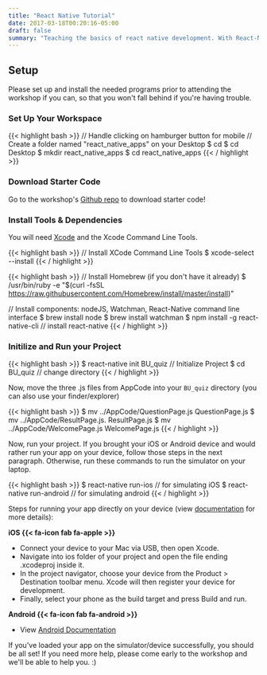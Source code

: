 ```yaml
---
title: "React Native Tutorial"
date: 2017-03-18T00:20:16-05:00
draft: false
summary: "Teaching the basics of react native development. With React-Native, you can develop cross-platform mobile apps that can release on Android and iOS!"
---
```


## Setup

Please set up and install the needed programs prior to attending the workshop if you can, so that you won't fall behind if you're having trouble.

### Set Up Your Workspace

{{< highlight bash >}}
// Handle clicking on hamburger button for mobile
// Create a folder named "react_native_apps" on your Desktop
$ cd
$ cd Desktop
$ mkdir react_native_apps
$ cd react_native_apps
{{< / highlight >}}

### Download Starter Code

Go to the workshop's [Github repo](https://github.com/openwebbu/ReactNative_Workshop2017) to download starter code!

### Install Tools & Dependencies

You will need [Xcode](https://developer.apple.com/xcode/downloads/) and the Xcode Command Line Tools.

{{< highlight bash >}}
// Install XCode Command Line Tools
$ xcode-select --install
{{< / highlight >}}


{{< highlight bash >}}
// Install Homebrew (if you don't have it already)
$ /usr/bin/ruby -e "$(curl -fsSL https://raw.githubusercontent.com/Homebrew/install/master/install)"

// Install components: nodeJS, Watchman, React-Native command line interface
$ brew install node
$ brew install watchman
$ npm install -g react-native-cli // install react-native
{{< / highlight >}}

### Initilize and Run your Project

{{< highlight bash >}}
$ react-native init BU_quiz // Initialize Project
$ cd BU_quiz // change directory
{{< / highlight >}}

Now, move the three .js files from AppCode into your `BU_quiz` directory (you can also use your finder/explorer)

{{< highlight bash >}}
$ mv ../AppCode/QuestionPage.js QuestionPage.js
$ mv ../AppCode/ResultPage.js. ResultPage.js
$ mv ../AppCode/WelcomePage.js WelcomePage.js
{{< / highlight >}}

Now, run your project.  If you brought your iOS or Android device and would rather run your app on your device, follow those steps in the next paragraph. Otherwise, run these commands to run the simulator on your laptop.

{{< highlight bash >}}
$ react-native run-ios // for simulating iOS
$ react-native run-android // for simulating android
{{< / highlight >}}

Steps for running your app directly on your device (view [documentation](https://facebook.github.io/react-native/docs/running-on-device.html) for more details):

**iOS {{< fa-icon fab fa-apple >}}**

* Connect your device to your Mac via USB, then open Xcode.
* Navigate into ios folder of your project and open the file ending .xcodeproj inside it.
* In the project navigator, choose your device from the Product > Destination toolbar menu. Xcode will then register your device for development. 
* Finally, select your phone as the build target and press Build and run.

**Android {{< fa-icon fab fa-android >}}**

* View [Android Documentation](https://facebook.github.io/react-native/docs/running-on-device.html)

If you've loaded your app on the simulator/device successfully, you should be all set! If you need more help, please come early to the workshop and we'll be able to help you. :)
